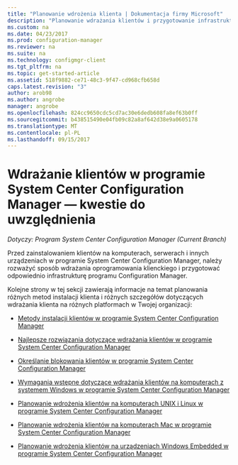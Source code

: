 ```yaml
---
title: "Planowanie wdrożenia klienta | Dokumentacja firmy Microsoft"
description: "Planowanie wdrażania klientów i przygotowanie infrastruktury w programie System Center Configuration Manager."
ms.custom: na
ms.date: 04/23/2017
ms.prod: configuration-manager
ms.reviewer: na
ms.suite: na
ms.technology: configmgr-client
ms.tgt_pltfrm: na
ms.topic: get-started-article
ms.assetid: 518f9882-ce71-48c3-9f47-cd968cfb658d
caps.latest.revision: "3"
author: arob98
ms.author: angrobe
manager: angrobe
ms.openlocfilehash: 824cc9650cdc5cd7ac30e6dedb608fa8ef63b0ff
ms.sourcegitcommit: b438515490e04fb09c82a8af642d38e9a0605178
ms.translationtype: MT
ms.contentlocale: pl-PL
ms.lasthandoff: 09/15/2017
---
```

# <a name="planning-considerations-for-deploying-clients-in-system-center-configuration-manager"></a>Wdrażanie klientów w programie System Center Configuration Manager — kwestie do uwzględnienia

*Dotyczy: Program System Center Configuration Manager (Current Branch)*

Przed zainstalowaniem klientów na komputerach, serwerach i innych urządzeniach w programie System Center Configuration Manager, należy rozważyć sposób wdrażania oprogramowania klienckiego i przygotować odpowiednio infrastrukturę programu Configuration Manager.  

 Kolejne strony w tej sekcji zawierają informacje na temat planowania różnych metod instalacji klienta i różnych szczegółów dotyczących wdrażania klienta na różnych platformach w Twojej organizacji:  

-   [Metody instalacji klientów w programie System Center Configuration Manager](../../../../core/clients/deploy/plan/client-installation-methods.md)  

-   [Najlepsze rozwiązania dotyczące wdrażania klientów w programie System Center Configuration Manager](../../../../core/clients/deploy/plan/best-practices-for-client-deployment.md)  

-   [Określanie blokowania klientów w programie System Center Configuration Manager](../../../../core/clients/deploy/plan/determine-whether-to-block-clients.md)  

-   [Wymagania wstępne dotyczące wdrażania klientów na komputerach z systemem Windows w programie System Center Configuration Manager](../../../../core/clients/deploy/prerequisites-for-deploying-clients-to-windows-computers.md)  

-   [Planowanie wdrożenia klientów na komputerach UNIX i Linux w programie System Center Configuration Manager](../../../../core/clients/deploy/plan/planning-for-client-deployment-to-linux-and-unix-computers.md)  

-   [Planowanie wdrożenia klientów na komputerach Mac w programie System Center Configuration Manager](../../../../core/clients/deploy/plan/planning-for-client-deployment-to-mac-computers.md)  

-   [Planowanie wdrożenia klientów na urządzeniach Windows Embedded w programie System Center Configuration Manager](../../../../core/clients/deploy/plan/planning-for-client-deployment-to-windows-embedded-devices.md)  
